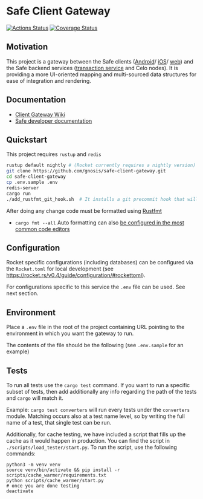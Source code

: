 # Safe Client Gateway
[![Actions Status](https://github.com/celo-org/safe-client-gateway/workflows/safe-client-gateway/badge.svg?branch=main)](https://github.com/gnosis/safe-client-gateway/actions)
[![Coverage Status](https://coveralls.io/repos/github/celo-org/safe-client-gateway/badge.svg)](https://coveralls.io/github/celo-org/safe-client-gateway)

## Motivation

This project is a gateway between the Safe clients ([Android](https://github.com/gnosis/safe-android)/ [iOS](https://github.com/gnosis/safe-ios)/ [web](https://github.com/celo-org/safe-react)) and the Safe backend services ([transaction service](https://github.com/celo-org/safe-transaction-service) and Celo nodes). It is providing a more UI-oriented mapping and multi-sourced data structures for ease of integration and rendering.

## Documentation

- [Client Gateway Wiki](https://gnosis.github.io/safe-client-gateway/)
- [Safe developer documentation](https://docs.gnosis.io/safe/)

## Quickstart

This project requires `rustup` and `redis`

```bash
rustup default nightly # (Rocket currently requires a nightly version)
git clone https://github.com/gnosis/safe-client-gateway.git
cd safe-client-gateway
cp .env.sample .env
redis-server
cargo run
./add_rustfmt_git_hook.sh  # It installs a git precommit hook that will autoformat the code on every commit
```

After doing any change code must be formatted using [Rustfmt](https://github.com/rust-lang/rustfmt)
- `cargo fmt --all`
Auto formatting can also [be configured in the most common code editors](https://github.com/rust-lang/rustfmt#running-rustfmt-from-your-editor)

## Configuration

Rocket specific configurations (including databases) can be configured via the `Rocket.toml` for local development (see https://rocket.rs/v0.4/guide/configuration/#rockettoml).

For configurations specific to this service the `.env` file can be used. See next section.

## Environment

Place a `.env` file in the root of the project containing URL pointing to the environment in which you want the gateway to run.

The contents of the file should be the following (see `.env.sample` for an example)

## Tests

To run all tests use the `cargo test` command. If you want to run a specific subset of tests, then add additionally any info regarding the path of the tests and `cargo` will match it.

Example: `cargo test converters` will run every tests under the `converters` module. Matching occurs also at a test name level, so by writing the full name of a test, that single test can be run.

Additionally, for cache testing, we have included a script that fills up the cache as it would happen in production. You can find the script in `./scripts/load_tester/start.py`. To run the script, use the following commands: 

```shell
python3 -m venv venv
source venv/bin/activate && pip install -r scripts/cache_warmer/requirements.txt
python scripts/cache_warmer/start.py
# once you are done testing
deactivate
```
